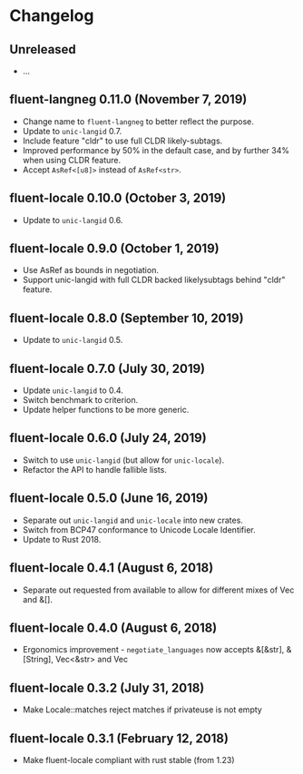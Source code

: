 # Changelog

## Unreleased

  - …

## fluent-langneg 0.11.0 (November 7, 2019)

  - Change name to `fluent-langneg` to better reflect the purpose.
  - Update to `unic-langid` 0.7.
  - Include feature "cldr" to use full CLDR likely-subtags.
  - Improved performance by 50% in the default case, and by further 34% when using CLDR feature.
  - Accept `AsRef<[u8]>` instead of `AsRef<str>`.

## fluent-locale 0.10.0 (October 3, 2019)

  - Update to `unic-langid` 0.6.

## fluent-locale 0.9.0 (October 1, 2019)

  - Use AsRef as bounds in negotiation.
  - Support unic-langid with full CLDR backed likelysubtags behind "cldr" feature.

## fluent-locale 0.8.0 (September 10, 2019)

  - Update to `unic-langid` 0.5.

## fluent-locale 0.7.0 (July 30, 2019)

  - Update `unic-langid` to 0.4.
  - Switch benchmark to criterion.
  - Update helper functions to be more generic.

## fluent-locale 0.6.0 (July 24, 2019)

  - Switch to use `unic-langid` (but allow for `unic-locale`).
  - Refactor the API to handle fallible lists.

## fluent-locale 0.5.0 (June 16, 2019)

  - Separate out `unic-langid` and `unic-locale` into new crates.
  - Switch from BCP47 conformance to Unicode Locale Identifier.
  - Update to Rust 2018.

## fluent-locale 0.4.1 (August 6, 2018)

  - Separate out requested from available to allow for different mixes of Vec and &[].

## fluent-locale 0.4.0 (August 6, 2018)

  - Ergonomics improvement - `negotiate_languages` now accepts &[&str], &[String], Vec<&str> and Vec<string>

## fluent-locale 0.3.2 (July 31, 2018)

  - Make Locale::matches reject matches if privateuse is not empty

## fluent-locale 0.3.1 (February 12, 2018)

  - Make fluent-locale compliant with rust stable (from 1.23)

